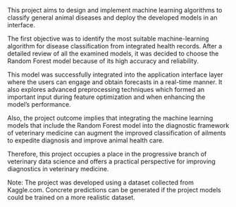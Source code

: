 This project aims to design and implement machine learning algorithms to classify general animal diseases and deploy the developed models in an interface. 

The first objective was to identify the most suitable machine-learning algorithm for disease classification from integrated health records. After a detailed review of all the examined models, it was decided to choose the Random Forest model because of its high accuracy and reliability. 

This model was successfully integrated into the application interface layer where the users can engage and obtain forecasts in a real-time manner. It also explores advanced preprocessing techniques which formed an important input during feature optimization and when enhancing the model’s performance. 

Also, the project outcome implies that integrating the machine learning models that include the Random Forest model into the diagnostic framework of veterinary medicine can augment the improved classification of ailments to expedite diagnosis and improve animal health care. 

Therefore, this project occupies a place in the progressive branch of veterinary data science and offers a practical perspective for improving diagnostics in veterinary medicine.

Note: The project was developed using a dataset collected from Kaggle.com. Concrete predictions can be generated if the project models could be trained on a more realistic dataset.
